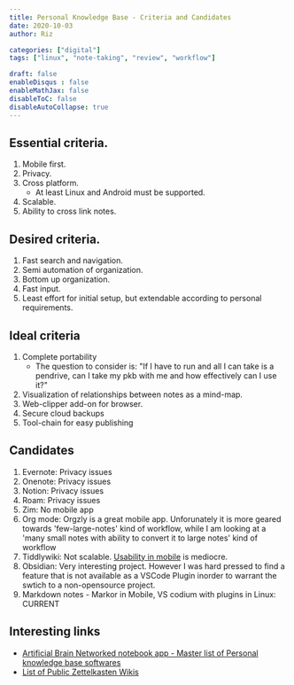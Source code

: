 ```yaml
---
title: Personal Knowledge Base - Criteria and Candidates
date: 2020-10-03
author: Riz

categories: ["digital"]
tags: ["linux", "note-taking", "review", "workflow"]

draft: false
enableDisqus : false
enableMathJax: false
disableToC: false
disableAutoCollapse: true
---
```


## Essential criteria.
1. Mobile first.
2. Privacy.
3. Cross platform.
    -  At least Linux and Android must be supported.
4. Scalable.
5. Ability to cross link notes.
   
## Desired criteria.

1. Fast search and navigation.
1. Semi automation of organization.
2. Bottom up organization.
3. Fast input.
4. Least effort for initial setup, but extendable according to personal requirements.
   
## Ideal criteria
1. Complete portability
    - The question to consider is: "If I have to run and all I can take is a pendrive, can I take my pkb with me and how effectively can I use it?"
1. Visualization of relationships between notes as a mind-map.
1. Web-clipper add-on for browser.
1. Secure cloud backups
1. Tool-chain for easy publishing

## Candidates
1. Evernote: Privacy issues
1. Onenote: Privacy issues
1. Notion: Privacy issues
1. Roam: Privacy issues
1. Zim: No mobile app
1. Org mode: Orgzly is a great mobile app. Unforunately it is more geared towards 'few-large-notes' kind of workflow, while I am looking at a 'many small notes with ability to convert it to large notes' kind of workflow
1. Tiddlywiki: Not scalable. [Usability in mobile][1] is mediocre.
1. Obsidian: Very interesting project. However I was hard pressed to find a feature that is not available as a VSCode Plugin inorder to warrant the swtich to a non-opensource project.
1. Markdown notes - Markor in Mobile, VS codium with plugins in Linux: CURRENT

## Interesting links
- [Artificial Brain Networked notebook app - Master list of Personal knowledge base softwares][2]
- [List of Public Zettelkasten Wikis][3]


[1]: https://ibnishak.github.io/blog/post/tw5-small-screen-css-woes/
[2]: https://www.notion.so/Artificial-Brain-Networked-notebook-app-a131b468fc6f43218fb8105430304709
[3]: https://wiki.nikitavoloboev.xyz/other/wiki-workflow#similar-wikis-i-liked